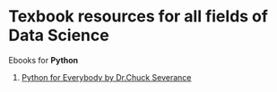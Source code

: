 # Texbook resources for all fields of Data Science


Ebooks for **Python**

1. [Python for Everybody by Dr.Chuck Severance](http://do1.dr-chuck.com/pythonlearn/EN_us/pythonlearn.pdf)
